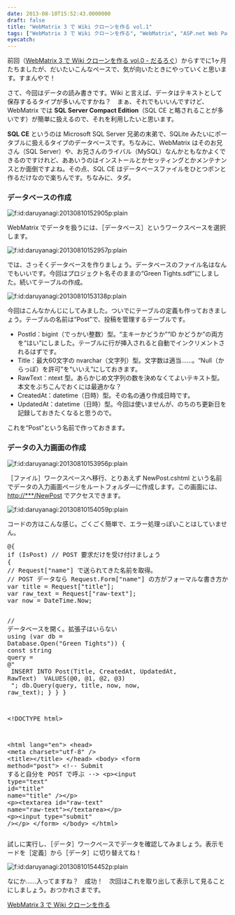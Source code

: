 ```yaml
---
date: 2013-08-10T15:52:43.0000000
draft: false
title: "WebMatrix 3 で Wiki クローンを作る vol.1"
tags: ["WebMatrix 3 で Wiki クローンを作る", "WebMatrix", "ASP.net Web Pages"]
eyecatch: 
---
```

<p>前回（<a href="https://blog.daruyanagi.jp/entry/2013/07/17/054740">WebMatrix 3 &#x3067; Wiki &#x30AF;&#x30ED;&#x30FC;&#x30F3;&#x3092;&#x4F5C;&#x308B; vol.0 - &#x3060;&#x308B;&#x308D;&#x3050;</a>）からすでに1ヶ月たちましたが、だいたいこんなペースで、気が向いたときにやっていくと思います。すまんやで！</p><p>さて、今回はデータの読み書きです。Wiki と言えば、データはテキストとして保存するるタイプが多いんですかね？　まぁ、それでもいいんですけど、WebMatrix では <b>SQL Server Compact Edition</b>（SQL CE と略されることが多いです）が簡単に扱えるので、それを利用したいと思います。</p><p><b>SQL CE</b> というのは Microsoft SQL Server 兄弟の末弟で、SQLite みたいにポータブルに扱えるタイプのデータベースです。ちなみに、WebMatrix はそのお兄さん（SQL Server）や、お兄さんのライバル（MySQL）なんかともなかよくできるのですけれど、ああいうのはインストールとかセッティングとかメンテナンスとか面倒ですよね。その点、SQL CE はデータベースファイルをひとつポンと作るだけなので楽ちんです。ちなみに、タダ。</p>

<div class="section">
<h3>データベースの作成</h3>
<p><span itemscope itemtype="http://schema.org/Photograph"><img src="20130810152905.png" alt="f:id:daruyanagi:20130810152905p:plain" title="f:id:daruyanagi:20130810152905p:plain" class="hatena-fotolife" itemprop="image"></span></p><p>WebMatrix でデータを扱うには、［データベース］というワークスペースを選択します。</p><p><span itemscope itemtype="http://schema.org/Photograph"><img src="20130810152957.png" alt="f:id:daruyanagi:20130810152957p:plain" title="f:id:daruyanagi:20130810152957p:plain" class="hatena-fotolife" itemprop="image"></span></p><p>では、さっそくデータベースを作りましょう。データベースのファイル名はなんでもいいです。今回はプロジェクト名そのままの“Green Tights.sdf”にしました。続いてテーブルの作成。</p><p><span itemscope itemtype="http://schema.org/Photograph"><img src="20130810153138.png" alt="f:id:daruyanagi:20130810153138p:plain" title="f:id:daruyanagi:20130810153138p:plain" class="hatena-fotolife" itemprop="image"></span></p><p>今回はこんなかんじにしてみました。ついでにテーブルの定義も作っておきましょう。テーブルの名前は“Post”で、投稿を管理するテーブルです。</p>

<ul>
<li>PostId：bigint（でっかい整数）型。“主キーかどうか”“ID かどうか”の両方を“はい”にしました。テーブルに行が挿入されると自動でインクリメントされるはずです。</li>
<li>Title：最大60文字の nvarchar（文字列）型。文字数は適当……。“Null（からっぽ）を許可”を“いいえ”にしておきます。</li>
<li>RawText：ntext 型。あらかじめ文字列の数を決めなくてよいテキスト型。本文をぶちこんでおくには最適かな？</li>
<li>CreatedAt：datetime（日時）型。その名の通り作成日時です。</li>
<li>UpdatedAt：datetime（日時）型。今回は使いませんが、のちのち更新日を記録しておきたくなると思うので。</li>
</ul><p>これを“Post”という名前で作っておきます。</p>

</div>
<div class="section">
<h3>データの入力画面の作成</h3>
<p><span itemscope itemtype="http://schema.org/Photograph"><img src="20130810153956.png" alt="f:id:daruyanagi:20130810153956p:plain" title="f:id:daruyanagi:20130810153956p:plain" class="hatena-fotolife" itemprop="image"></span></p><p>［ファイル］ワークスペースへ移行、とりあえず NewPost.cshtml という名前でデータの入力画面ページをルートフォルダ―に作成します。この画面には、<a href="http://***/NewPost">http://***/NewPost</a> でアクセスできます。</p><p><span itemscope itemtype="http://schema.org/Photograph"><img src="20130810154059.png" alt="f:id:daruyanagi:20130810154059p:plain" title="f:id:daruyanagi:20130810154059p:plain" class="hatena-fotolife" itemprop="image"></span></p><p>コードの方はこんな感じ。ごくごく簡単で、エラー処理っぽいことはしていません。</p>
<pre class="code lang-cs" data-lang="cs" data-unlink>@{
<span class="synStatement">if</span> (IsPost) <span class="synComment">// POST 要求だけを受け付けましょう</span>
{
<span class="synComment">// Request[&quot;name&quot;] で送られてきた名前を取得。</span>
<span class="synComment">// POST データなら Request.Form[&quot;name&quot;] の方がフォーマルな書き方かな</span>
var title = Request[<span class="synConstant">&quot;title&quot;</span>];
var raw_text = Request[<span class="synConstant">&quot;raw-text&quot;</span>];
var now = DateTime.Now;

<span class="synComment">// データベースを開く。拡張子はいらない</span>
<span class="synStatement">using</span> (var db = Database.Open(<span class="synConstant">&quot;Green Tights&quot;</span>))
{
<span class="synType">const</span> <span class="synType">string</span> query = <span class="synSpecial">@</span><span class="synConstant">&quot;</span>
<span class="synConstant">                INSERT INTO Post(Title, CreatedAt, UpdatedAt, RawText)</span>
<span class="synConstant">                VALUES(@0, @1, @2, @3)</span>
<span class="synConstant">                &quot;</span>;
db.Query(query, title, now, now, raw_text);
}
}
}

&lt;!DOCTYPE html&gt;

&lt;html lang=<span class="synConstant">&quot;en&quot;</span>&gt;
&lt;head&gt;
&lt;meta charset=<span class="synConstant">&quot;utf-8&quot;</span> /&gt;
&lt;title&gt;&lt;/title&gt;
&lt;/head&gt;
&lt;body&gt;
&lt;form method=<span class="synConstant">&quot;post&quot;</span>&gt; &lt;!-- Submit すると自分を POST で呼ぶ --&gt;
&lt;p&gt;&lt;input type=<span class="synConstant">&quot;text&quot;</span> id=<span class="synConstant">&quot;title&quot;</span> name=<span class="synConstant">&quot;title&quot;</span> /&gt;&lt;/p&gt;
&lt;p&gt;&lt;textarea id=<span class="synConstant">&quot;raw-text&quot;</span> name=<span class="synConstant">&quot;raw-text&quot;</span>&gt;&lt;/textarea&gt;&lt;/p&gt;
&lt;p&gt;&lt;input type=<span class="synConstant">&quot;submit&quot;</span> /&gt;&lt;/p&gt;
&lt;/form&gt;
&lt;/body&gt;
&lt;/html&gt;
</pre><p>試しに実行し、［データ］ワークペースでデータを確認してみましょう。表示モードを［定義］から［データ］に切り替えてね！</p><p><span itemscope itemtype="http://schema.org/Photograph"><img src="20130810154452.png" alt="f:id:daruyanagi:20130810154452p:plain" title="f:id:daruyanagi:20130810154452p:plain" class="hatena-fotolife" itemprop="image"></span></p><p>なにか……入ってますね？　成功！　次回はこれを取り出して表示して見ることにしましょう。おつかれさまです。</p><p><a href="https://blog.daruyanagi.jp/category/WebMatrix%203%20%E3%81%A7%20Wiki%20%E3%82%AF%E3%83%AD%E3%83%BC%E3%83%B3%E3%82%92%E4%BD%9C%E3%82%8B">WebMatrix 3 &#x3067; Wiki &#x30AF;&#x30ED;&#x30FC;&#x30F3;&#x3092;&#x4F5C;&#x308B;</a></p>

</div>